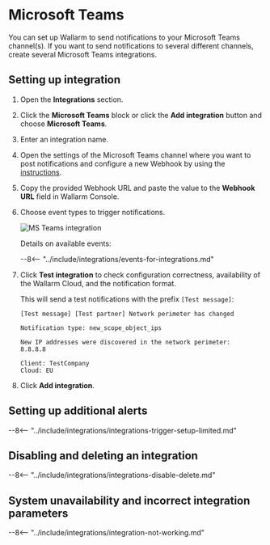 # Microsoft Teams

You can set up Wallarm to send notifications to your Microsoft Teams channel(s). If you want to send notifications to several different channels, create several Microsoft Teams integrations.

## Setting up integration

1. Open the **Integrations** section.
1. Click the **Microsoft Teams** block or click the **Add integration** button and choose **Microsoft Teams**.
1. Enter an integration name.
1. Open the settings of the Microsoft Teams channel where you want to post notifications and configure a new Webhook by using the [instructions](https://docs.microsoft.com/en-us/microsoftteams/platform/webhooks-and-connectors/how-to/add-incoming-webhook).
1. Copy the provided Webhook URL and paste the value to the **Webhook URL** field in Wallarm Console.
1. Choose event types to trigger notifications.

      ![MS Teams integration](../../../images/user-guides/settings/integrations/add-ms-teams-integration.png)
    
      Details on available events:
      
      --8<-- "../include/integrations/events-for-integrations.md"

1. Click **Test integration** to check configuration correctness, availability of the Wallarm Cloud, and the notification format.

      This will send a test notifications with the prefix `[Test message]`:

      ```
      [Test message] [Test partner] Network perimeter has changed

      Notification type: new_scope_object_ips

      New IP addresses were discovered in the network perimeter:
      8.8.8.8

      Client: TestCompany
      Cloud: EU
      ```

1. Click **Add integration**.

## Setting up additional alerts

--8<-- "../include/integrations/integrations-trigger-setup-limited.md"

## Disabling and deleting an integration

--8<-- "../include/integrations/integrations-disable-delete.md"

## System unavailability and incorrect integration parameters

--8<-- "../include/integrations/integration-not-working.md"

